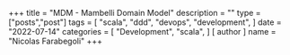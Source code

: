 +++
title = "MDM - Mambelli Domain Model"
description = ""
type = ["posts","post"]
tags = [
    "scala",
    "ddd",
    "devops",
    "development",
]
date = "2022-07-14"
categories = [
    "Development",
    "scala",
]
[ author ]
  name = "Nicolas Farabegoli"
+++
